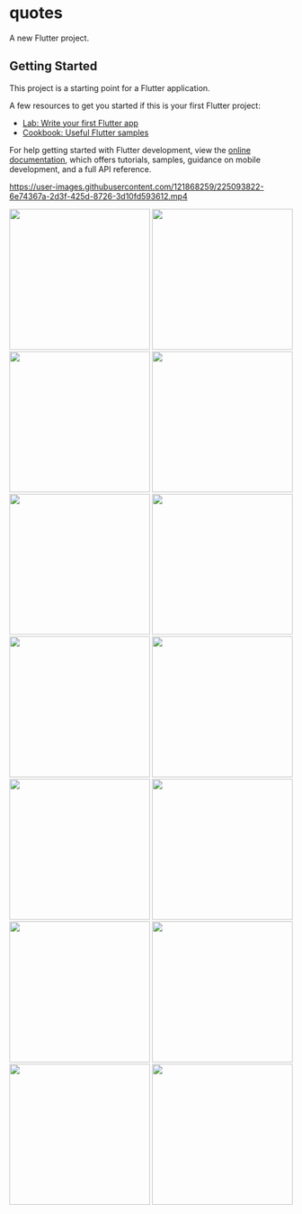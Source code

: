 # quotes

A new Flutter project.

## Getting Started

This project is a starting point for a Flutter application.

A few resources to get you started if this is your first Flutter project:

- [Lab: Write your first Flutter app](https://docs.flutter.dev/get-started/codelab)
- [Cookbook: Useful Flutter samples](https://docs.flutter.dev/cookbook)

For help getting started with Flutter development, view the
[online documentation](https://docs.flutter.dev/), which offers tutorials,
samples, guidance on mobile development, and a full API reference.

https://user-images.githubusercontent.com/121868259/225093822-6e74367a-2d3f-425d-8726-3d10fd593612.mp4

<img src="https://user-images.githubusercontent.com/121868259/225085988-f65b6a0b-4bc1-45f9-93e2-751f67d36d0c.jpeg" width="250px">
<img src="https://user-images.githubusercontent.com/121868259/225086125-b8240295-8eb0-4e4d-8d9d-a3a509b6991f.jpeg" width="250px">
<img src="https://user-images.githubusercontent.com/121868259/225086027-10ae53c9-30ff-4d23-b8cb-52408008278e.jpeg" width="250px">
<img src="https://user-images.githubusercontent.com/121868259/225086059-1ae258ab-9b47-4c6b-9da0-e65f70de672c.jpeg" width="250px">
<img src="https://user-images.githubusercontent.com/121868259/225086083-4a51e08c-bdd9-499e-850b-2031a896b815.jpeg" width="250px">
<img src="https://user-images.githubusercontent.com/121868259/225086194-2f594b7c-93ac-4c6e-a41e-401d1b85499b.jpeg" width="250px">
<img src="https://user-images.githubusercontent.com/121868259/225086235-98d0c257-ca69-42b1-8052-2159bbb53505.jpeg" width="250px">
<img src="https://user-images.githubusercontent.com/121868259/225086295-722ab5d0-375d-4220-90ce-217a83fe5be7.jpeg" width="250px">
<img src="https://user-images.githubusercontent.com/121868259/225086341-559959a7-b41c-4716-9b21-467f3d5f7307.jpeg" width="250px">
<img src="https://user-images.githubusercontent.com/121868259/225086361-88bb7a2b-4e1b-4f8d-8112-65d5ea30ad2f.jpeg" width="250px">
<img src="https://user-images.githubusercontent.com/121868259/225086388-28db115c-8fd2-4c60-b506-099764152497.jpeg" width="250px">
<img src="https://user-images.githubusercontent.com/121868259/225086414-f520e877-838a-47ce-9bb8-d7d824e7ff24.jpeg" width="250px">
<img src="https://user-images.githubusercontent.com/121868259/225086458-af5e93b4-2ab8-4b08-a9f8-e48a02efcecd.jpeg" width="250px">
<img src="https://user-images.githubusercontent.com/121868259/225086481-f722fce8-dc2f-4690-a1a3-4b3af925d49e.jpeg" width="250px">
